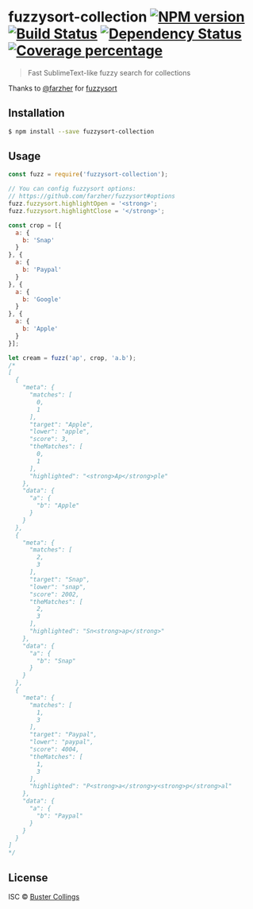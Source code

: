# fuzzysort-collection [![NPM version][npm-image]][npm-url] [![Build Status][travis-image]][travis-url] [![Dependency Status][daviddm-image]][daviddm-url] [![Coverage percentage][coveralls-image]][coveralls-url]
> Fast SublimeText-like fuzzy search for collections

Thanks to [@farzher](https://github.com/farzher) for [fuzzysort](https://github.com/farzher/fuzzysort)

## Installation

```sh
$ npm install --save fuzzysort-collection
```

## Usage

```js
const fuzz = require('fuzzysort-collection');

// You can config fuzzysort options:
// https://github.com/farzher/fuzzysort#options
fuzz.fuzzysort.highlightOpen = '<strong>';
fuzz.fuzzysort.highlightClose = '</strong>';

const crop = [{
  a: {
    b: 'Snap'
  }
}, {
  a: {
    b: 'Paypal'
  }
}, {
  a: {
    b: 'Google'
  }
}, {
  a: {
    b: 'Apple'
  }
}];

let cream = fuzz('ap', crop, 'a.b');
/*
[
  {
    "meta": {
      "matches": [
        0,
        1
      ],
      "target": "Apple",
      "lower": "apple",
      "score": 3,
      "theMatches": [
        0,
        1
      ],
      "highlighted": "<strong>Ap</strong>ple"
    },
    "data": {
      "a": {
        "b": "Apple"
      }
    }
  },
  {
    "meta": {
      "matches": [
        2,
        3
      ],
      "target": "Snap",
      "lower": "snap",
      "score": 2002,
      "theMatches": [
        2,
        3
      ],
      "highlighted": "Sn<strong>ap</strong>"
    },
    "data": {
      "a": {
        "b": "Snap"
      }
    }
  },
  {
    "meta": {
      "matches": [
        1,
        3
      ],
      "target": "Paypal",
      "lower": "paypal",
      "score": 4004,
      "theMatches": [
        1,
        3
      ],
      "highlighted": "P<strong>a</strong>y<strong>p</strong>al"
    },
    "data": {
      "a": {
        "b": "Paypal"
      }
    }
  }
]
*/
```
## License

ISC © [Buster Collings](https://about.me/buster)


[npm-image]: https://badge.fury.io/js/fuzzysort-collection.svg
[npm-url]: https://npmjs.org/package/fuzzysort-collection
[travis-image]: https://travis-ci.org/busterc/fuzzysort-collection.svg?branch=master
[travis-url]: https://travis-ci.org/busterc/fuzzysort-collection
[daviddm-image]: https://david-dm.org/busterc/fuzzysort-collection.svg?theme=shields.io
[daviddm-url]: https://david-dm.org/busterc/fuzzysort-collection
[coveralls-image]: https://coveralls.io/repos/busterc/fuzzysort-collection/badge.svg
[coveralls-url]: https://coveralls.io/r/busterc/fuzzysort-collection
